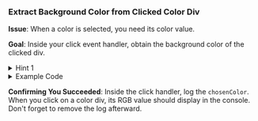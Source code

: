 ### **Extract Background Color from Clicked Color Div**

**Issue**: When a color is selected, you need its color value.

**Goal**: Inside your click event handler, obtain the background color of the clicked div.

<details>
<summary>Hint 1</summary>
Research `window.getComputedStyle()`.
</details>

<details>
<summary>Example Code</summary>

Here's how you'd get it within your loop and click event:

```javascript
for (let step = 0; step < colorList.length; step++) {
  let tintDiv = document.createElement("div");
  tintDiv.style.backgroundColor = colorList[step];
  chosenContainer.appendChild(tintDiv);
  tintDiv.addEventListener("click", function () {
    let selectedStyle = window.getComputedStyle(tintDiv);
    let chosenColor = selectedStyle.backgroundColor;
    // Use the chosenColor in your logic
  });
}
```

</details>

**Confirming You Succeeded**: Inside the click handler, log the `chosenColor`. When you click on a color div, its RGB value should display in the console. Don't forget to remove the log afterward.
